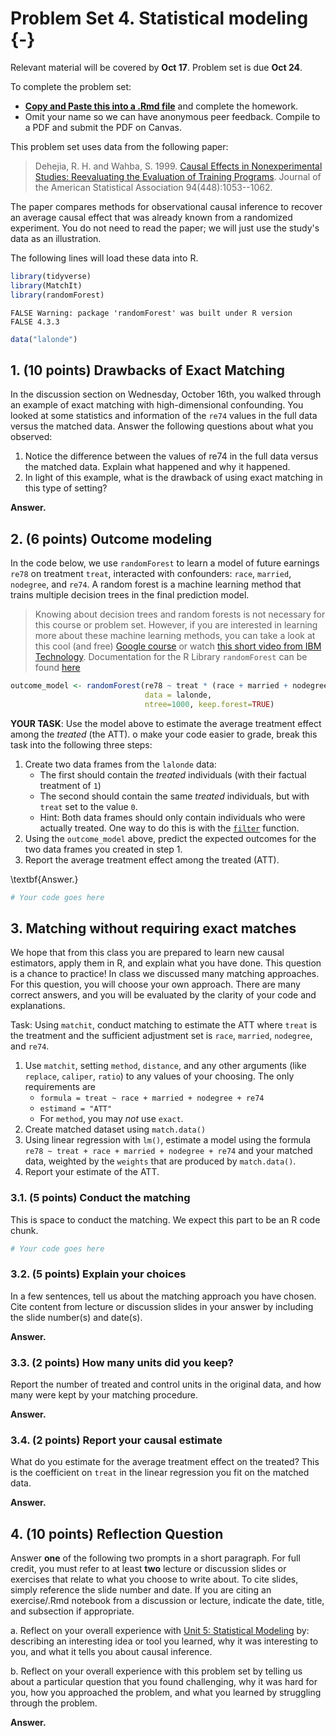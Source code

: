 
# Problem Set 4. Statistical modeling {-}

Relevant material will be covered by **Oct 17**. Problem set is due **Oct 24**.

To complete the problem set:

- [**Copy and Paste this into a .Rmd file**](https://github.com/causal3900/causal3900.github.io/blob/main/assets/psets/pset4_download.Rmd) and complete the homework. 
- Omit your name so we can have anonymous peer feedback. Compile to a PDF and submit the PDF on Canvas.

This problem set uses data from the following paper:

> Dehejia, R. H. and Wahba, S. 1999. [Causal Effects in Nonexperimental Studies: Reevaluating the Evaluation of Training Programs](https://www-jstor-org.proxy.library.cornell.edu/stable/2669919?). Journal of the American Statistical Association 94(448):1053--1062.

The paper compares methods for observational causal inference to recover an average causal effect that was already known from a randomized experiment. You do not need to read the paper; we will just use the study's data as an illustration.

The following lines will load these data into R.


```r
library(tidyverse)
library(MatchIt)
library(randomForest)
```

```
FALSE Warning: package 'randomForest' was built under R version
FALSE 4.3.3
```

```r
data("lalonde")
```

## 1. (10 points) Drawbacks of Exact Matching

In the discussion section on Wednesday, October 16th, you walked through an example of exact matching with high-dimensional confounding. You looked at some statistics and information of the `re74` values in the full data versus the matched data. Answer the following questions about what you observed:

1. Notice the difference between the values of re74 in the full data versus the matched data. Explain what happened and why it happened. 
2. In light of this example, what is the drawback of using exact matching in this type of setting?

**Answer.**

## 2. (6 points) Outcome modeling

In the code below, we use `randomForest` to learn a model of future earnings `re78` on treatment `treat`, interacted with confounders: `race`, `married`, `nodegree`, and `re74`. A random forest is a machine learning method that trains multiple decision trees in the final prediction model. 

> Knowing about decision trees and random forests is not necessary for this course or problem set. However, if you are interested in learning more about these machine learning methods, you can take a look at this cool (and free) [Google course](https://developers.google.com/machine-learning/decision-forests/decision-trees) or watch [this short video from IBM Technology](https://youtu.be/gkXX4h3qYm4?si=2aa3T-D91wh4BZcQ). 
> Documentation for the R Library `randomForest` can be found [here](https://cran.r-project.org/web/packages/randomForest/randomForest.pdf)



```r
outcome_model <- randomForest(re78 ~ treat * (race + married + nodegree + re74), 
                              data = lalonde, 
                              ntree=1000, keep.forest=TRUE)
```

**YOUR TASK**: Use the model above to estimate the average treatment effect among the *treated* (the ATT). o make your code easier to grade, break this task into the following three steps:

1. Create two data frames from the `lalonde` data:
     - The first should contain the *treated* individuals (with their factual treatment of `1`)
     - The second should contain the same *treated* individuals, but with `treat` set to the value `0`.
     - Hint: Both data frames should only contain individuals who were actually treated. One way to do this is with the [`filter`](https://dplyr.tidyverse.org/reference/filter.html) function.
2. Using the `outcome_model` above, predict the expected outcomes for the two data frames you created in step 1.
3. Report the average treatment effect among the treated (ATT).

\textbf{Answer.}


```r
# Your code goes here
```


## 3. Matching without requiring exact matches

We hope that from this class you are prepared to learn new causal estimators, apply them in R, and explain what you have done. This question is a chance to practice! In class we discussed many matching approaches. For this question, you will choose your own approach. There are many correct answers, and you will be evaluated by the clarity of your code and explanations.

Task: Using `matchit`, conduct matching to estimate the ATT where `treat` is the treatment and the sufficient adjustment set is `race`, `married`, `nodegree`, and `re74`.

1. Use `matchit`, setting `method`, `distance`, and any other arguments (like `replace`, `caliper`, `ratio`) to any values of your choosing. The only requirements are
     * `formula = treat ~ race + married + nodegree + re74`
     * `estimand = "ATT"`
     * For `method`, you may *not* use `exact`.
2. Create matched dataset using `match.data()`
3. Using linear regression with `lm()`, estimate a model using the formula `re78 ~ treat + race + married + nodegree + re74` and your matched data, weighted by the `weights` that are produced by `match.data()`.
4. Report your estimate of the ATT.

### 3.1. (5 points) Conduct the matching

This is space to conduct the matching. We expect this part to be an R code chunk.


```r
# Your code goes here
```



### 3.2. (5 points) Explain your choices

In a few sentences, tell us about the matching approach you have chosen. Cite content from lecture or discussion slides in your answer by including the slide number(s) and date(s). 

**Answer.**

### 3.3. (2 points) How many units did you keep?

Report the number of treated and control units in the original data, and how many were kept by your matching procedure.

**Answer.**

### 3.4. (2 points) Report your causal estimate

What do you estimate for the average treatment effect on the treated? This is the coefficient on `treat` in the linear regression you fit on the matched data.

**Answer.**


## 4. (10 points) Reflection Question
Answer **one** of the following two prompts in a short paragraph. For full credit, you must refer to at least **two** lecture or discussion slides or exercises that relate to what you choose to write about. To cite slides, simply reference the slide number and date. If you are citing an exercise/.Rmd notebook from a discussion or lecture, indicate the date, title, and subsection if appropriate.

a. Reflect on your overall experience with [Unit 5: Statistical Modeling](https://causal3900.github.io/statistical-modeling.html) by: describing an interesting idea or tool you learned, why it was interesting to you, and what it tells you about causal inference. 

b. Reflect on your overall experience with this problem set by telling us about a particular question that you found challenging, why it was hard for you, how you approached the problem, and what you learned by struggling through the problem.

**Answer.**

